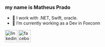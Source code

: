 ### my name is Matheus Prado

- 🔭 I work with .NET, Swift, oracle.
- 🌱 I’m currently working as a Dev in Foxconn

[<img src='https://cdn.jsdelivr.net/npm/simple-icons@3.0.1/icons/linkedin.svg' alt='linkedin' height='40'>](https://www.linkedin.com/in/matheus-prado-de-lima-959126134/)
[<img src='https://cdn.jsdelivr.net/npm/simple-icons@3.0.1/icons/facebook.svg' alt='facebook' height='40'>](https://www.facebook.com/matheus.p.lima.18)  
